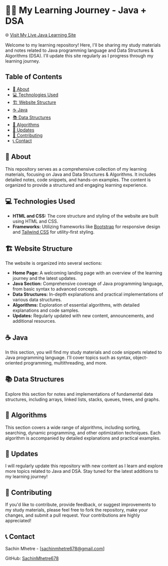 # 👨‍💻 My Learning Journey - Java + DSA

🌐 [Visit My Live Java Learning Site](https://sachinmhetre678.github.io/CodeJourney-JavaDSA/)

Welcome to my learning repository! Here, I'll be sharing my study materials and notes related to Java programming language and Data Structures & Algorithms (DSA). I'll update this site regularly as I progress through my learning journey.

<!-- ![GitHub last commit](https://img.shields.io/github/last-commit/SachinMhetre678/My-Learning-Journey)
![GitHub contributors](https://img.shields.io/github/contributors/SachinMhetre678/My-Learning-Journey)
![GitHub stars](https://img.shields.io/github/stars/SachinMhetre678/My-Learning-Journey?style=social)
![GitHub forks](https://img.shields.io/github/forks/SachinMhetre678/My-Learning-Journey?style=social) -->

## Table of Contents

- [📘 About](#about)
- [💻 Technologies Used](#technologies-used)
- [🏗️ Website Structure](#website-structure)
- [☕ Java](#java)
- [📚 Data Structures](#data-structures)
- [🚀 Algorithms](#algorithms)
- [📅 Updates](#updates)
- [🤝 Contributing](#contributing)
- [📞 Contact](#contact)

## 📘 About

This repository serves as a comprehensive collection of my learning materials, focusing on Java and Data Structures & Algorithms. It includes detailed notes, code snippets, and hands-on examples. The content is organized to provide a structured and engaging learning experience.

## 💻 Technologies Used

- **HTML and CSS:** The core structure and styling of the website are built using HTML and CSS.
- **Frameworks:** Utilizing frameworks like [Bootstrap](https://getbootstrap.com/) for responsive design and [Tailwind CSS](https://tailwindcss.com/) for utility-first styling.

## 🏗️ Website Structure

The website is organized into several sections:

- **Home Page:** A welcoming landing page with an overview of the learning journey and the latest updates.
- **Java Section:** Comprehensive coverage of Java programming language, from basic syntax to advanced concepts.
- **Data Structures:** In-depth explanations and practical implementations of various data structures.
- **Algorithms:** Exploration of essential algorithms, with detailed explanations and code samples.
- **Updates:** Regularly updated with new content, announcements, and additional resources.

## ☕ Java

In this section, you will find my study materials and code snippets related to Java programming language. I'll cover topics such as syntax, object-oriented programming, multithreading, and more.

## 📚 Data Structures

Explore this section for notes and implementations of fundamental data structures, including arrays, linked lists, stacks, queues, trees, and graphs.

## 🚀 Algorithms

This section covers a wide range of algorithms, including sorting, searching, dynamic programming, and other optimization techniques. Each algorithm is accompanied by detailed explanations and practical examples.

## 📅 Updates

I will regularly update this repository with new content as I learn and explore more topics related to Java and DSA. Stay tuned for the latest additions to my learning journey!

## 🤝 Contributing

If you'd like to contribute, provide feedback, or suggest improvements to my study materials, please feel free to fork the repository, make your changes, and submit a pull request. Your contributions are highly appreciated!

## 📞 Contact

Sachin Mhetre - [sachinmhetre678@gmail.com]

GitHub: [SachinMhetre678](https://github.com/SachinMhetre678)
